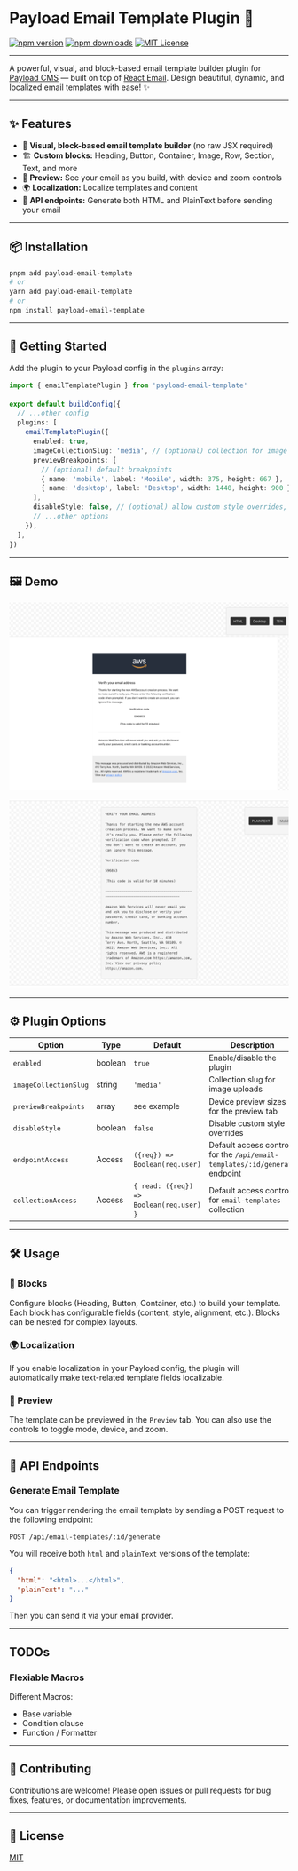 # Payload Email Template Plugin 🚀

[![npm version](https://img.shields.io/npm/v/payload-email-template.svg?style=flat-square)](https://www.npmjs.com/package/payload-email-template)
[![npm downloads](https://img.shields.io/npm/dm/payload-email-template.svg?style=flat-square)](https://www.npmjs.com/package/payload-email-template)
[![MIT License](https://img.shields.io/badge/license-MIT-green.svg?style=flat-square)](LICENSE)

---

A powerful, visual, and block-based email template builder plugin for [Payload CMS](https://payloadcms.com/) — built on top of [React Email](https://react.email/). Design beautiful, dynamic, and localized email templates with ease! ✨

---

## ✨ Features

- 🧩 **Visual, block-based email template builder** (no raw JSX required)
- 🏗️ **Custom blocks:** Heading, Button, Container, Image, Row, Section, Text, and more
- 👀 **Preview:** See your email as you build, with device and zoom controls
- 🌍 **Localization:** Localize templates and content
- 🔌 **API endpoints:** Generate both HTML and PlainText before sending your email

---

## 📦 Installation

```bash
pnpm add payload-email-template
# or
yarn add payload-email-template
# or
npm install payload-email-template
```

---

## 🚀 Getting Started

Add the plugin to your Payload config in the `plugins` array:

```ts
import { emailTemplatePlugin } from 'payload-email-template'

export default buildConfig({
  // ...other config
  plugins: [
    emailTemplatePlugin({
      enabled: true,
      imageCollectionSlug: 'media', // (optional) collection for image uploads
      previewBreakpoints: [
        // (optional) default breakpoints
        { name: 'mobile', label: 'Mobile', width: 375, height: 667 },
        { name: 'desktop', label: 'Desktop', width: 1440, height: 900 },
      ],
      disableStyle: false, // (optional) allow custom style overrides, default: false
      // ...other options
    }),
  ],
})
```

---

## 🖼️ Demo

![Demo 1](/assets/demo-1.png)

![Demo 2](/assets/demo-2.png)

---

## ⚙️ Plugin Options

| Option                | Type    | Default                                  | Description                                                                 |
| --------------------- | ------- | ---------------------------------------- | --------------------------------------------------------------------------- |
| `enabled`             | boolean | `true`                                   | Enable/disable the plugin                                                   |
| `imageCollectionSlug` | string  | `'media'`                                | Collection slug for image uploads                                           |
| `previewBreakpoints`  | array   | see example                              | Device preview sizes for the preview tab                                    |
| `disableStyle`        | boolean | `false`                                  | Disable custom style overrides                                              |
| `endpointAccess`      | Access  | `({req}) => Boolean(req.user)`           | Default access control for the `/api/email-templates/:id/generate` endpoint |
| `collectionAccess`    | Access  | `{ read: ({req}) => Boolean(req.user) }` | Default access control for `email-templates` collection                     |

---

## 🛠️ Usage

### 🧱 Blocks

Configure blocks (Heading, Button, Container, etc.) to build your template. Each block has configurable fields (content, style, alignment, etc.). Blocks can be nested for complex layouts.

### 🌍 Localization

If you enable localization in your Payload config, the plugin will automatically make text-related template fields localizable.

### 👀 Preview

The template can be previewed in the `Preview` tab. You can also use the controls to toggle mode, device, and zoom.

---

## 🔌 API Endpoints

### Generate Email Template

You can trigger rendering the email template by sending a POST request to the following endpoint:

```
POST /api/email-templates/:id/generate
```

You will receive both `html` and `plainText` versions of the template:

```json
{
  "html": "<html>...</html>",
  "plainText": "..."
}
```

Then you can send it via your email provider.

---

## TODOs

### Flexiable Macros

Different Macros:

- Base variable
- Condition clause
- Function / Formatter

---

## 🤝 Contributing

Contributions are welcome! Please open issues or pull requests for bug fixes, features, or documentation improvements.

---

## 📄 License

[MIT](/LICENSE)

